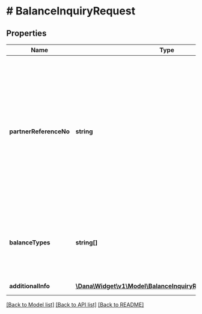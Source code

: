 # # BalanceInquiryRequest

## Properties

Name | Type | Description | Notes
------------ | ------------- | ------------- | -------------
**partnerReferenceNo** | **string** | Unique transaction identifier on partner system which assigned to each transaction&lt;br&gt; Notes:&lt;br&gt; If the partner receives a timeout or an unexpected response from DANA and partner expects to perform retry request to DANA, please use the partnerReferenceNo that is the same as the one used in the transaction request process before | [optional]
**balanceTypes** | **string[]** | Information of balance types to specify which balance type expected to be returned. Will return all available balance type if this parameter empty | [optional]
**additionalInfo** | [**\Dana\Widget\v1\Model\BalanceInquiryRequestAdditionalInfo**](BalanceInquiryRequestAdditionalInfo.md) | Additional information |

[[Back to Model list]](../../README.md#models) [[Back to API list]](../../README.md#endpoints) [[Back to README]](../../README.md)
